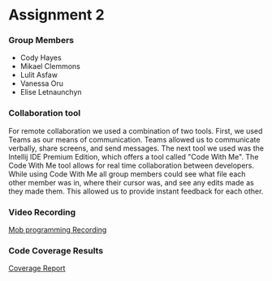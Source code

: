 # Assignment 2 

### Group Members
- Cody Hayes
- Mikael Clemmons
- Lulit Asfaw
- Vanessa Oru
- Elise Letnaunchyn

### Collaboration tool

For remote collaboration we used a combination of two tools. 
First, we used Teams as our means of communication. 
Teams allowed us to communicate verbally, share screens, and send messages. 
The next tool we used was the Intellij IDE Premium Edition, which offers a tool called "Code With Me".
The Code With Me tool allows for real time collaboration between developers.
While using Code With Me all group members could see what file each other member was in, where their cursor was, and see any edits made as they made them.
This allowed us to provide instant feedback for each other. 

### Video Recording
[Mob programming Recording](https://youtu.be/EAufpuoWOz4)

### Code Coverage Results
[Coverage Report](code-coverage.PNG)
